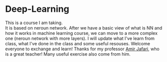 # Deep-Learning
This is a course I am taking.  
It is based on neroun network. After we have a basic view of what is NN and how it works in machine learning course, we can move to a more complex one (neroun network with more layers). 
I will update what I've learn from class, what I've done in the class and some useful resouses. 
Welcome everyone to exchange and learn!
Thanks for my professor [Amir Jafari](https://github.com/amir-jafari), who is a great teacher! Many useful exercise also come from him.
